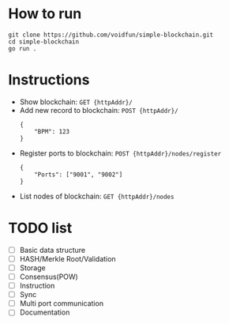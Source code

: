 # How to run
```
git clone https://github.com/voidfun/simple-blockchain.git
cd simple-blockchain
go run .
```

# Instructions
- Show blockchain: `GET {httpAddr}/`
- Add new record to blockchain: `POST {httpAddr}/`
    ```
    {
        "BPM": 123
    }
    ```
- Register ports to blockchain: `POST {httpAddr}/nodes/register`
    ```
    {
        "Ports": ["9001", "9002"]
    }
    ```
- List nodes of blockchain: `GET {httpAddr}/nodes`

# TODO list
- [ ] Basic data structure
- [ ] HASH/Merkle Root/Validation
- [ ] Storage
- [ ] Consensus(POW)
- [ ] Instruction
- [ ] Sync
- [ ] Multi port communication
- [ ] Documentation
